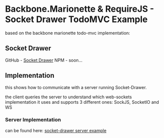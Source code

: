 # Backbone.Marionette & RequireJS - Socket Drawer TodoMVC Example

based on the backbone marionette todo-mvc implementation: 


## Socket Drawer

GitHub - <a href="https://github.com/yoavniran/socket-drawer">Socket Drawer</a>
NPM - soon...

## Implementation

this shows how to communicate with a server running Socket-Drawer.

the client queries the server to understand which web-sockets implementation it uses and supports 3 different ones:
SockJS, SocketIO and WS

### Server Implementation

can be found here: <a href="https://github.com/yoavniran/socket-drawer_todo-mvc-server">socket-drawer server example</a>
